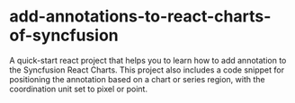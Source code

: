 # add-annotations-to-react-charts-of-syncfusion
A quick-start react project that helps you to learn how to add annotation to the Syncfusion React Charts. This project also includes a code snippet for positioning the annotation based on a chart or series region, with the coordination unit set to pixel or point.
